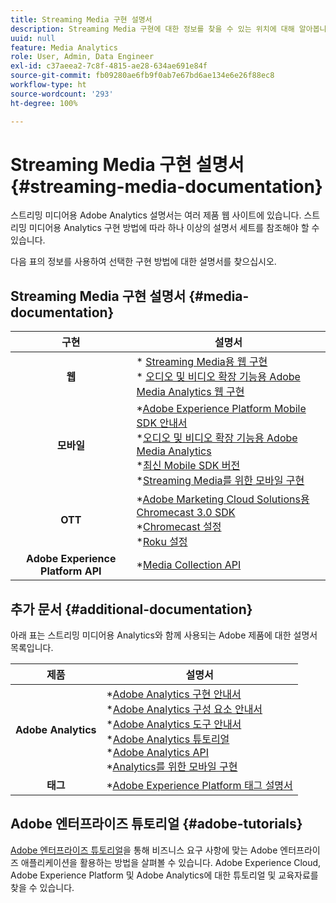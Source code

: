 ```yaml
---
title: Streaming Media 구현 설명서
description: Streaming Media 구현에 대한 정보를 찾을 수 있는 위치에 대해 알아봅니다.
uuid: null
feature: Media Analytics
role: User, Admin, Data Engineer
exl-id: c37aeea2-7c8f-4815-ae28-634ae691e84f
source-git-commit: fb09280ae6fb9f0ab7e67bd6ae134e6e26f88ec8
workflow-type: ht
source-wordcount: '293'
ht-degree: 100%

---
```


# Streaming Media 구현 설명서 {#streaming-media-documentation}

스트리밍 미디어용 Adobe Analytics 설명서는 여러 제품 웹 사이트에 있습니다. 스트리밍 미디어용 Analytics 구현 방법에 따라 하나 이상의 설명서 세트를 참조해야 할 수 있습니다.

다음 표의 정보를 사용하여 선택한 구현 방법에 대한 설명서를 찾으십시오.

## Streaming Media 구현 설명서 {#media-documentation}

| 구현 | 설명서 |
|:-----------------------:|----------------|
| **웹** | * [Streaming Media용 웹 구현](/help/implementation/media-sdk/setup/web-implementation.md) <br>* [오디오 및 비디오 확장 기능용 Adobe Media Analytics 웹 구현 ](https://experienceleague.adobe.com/docs/experience-platform/tags/extensions/adobe/media-analytics-3x/overview.html?lang=ko) |
| **모바일** | *[Adobe Experience Platform Mobile SDK 안내서](https://developer.adobe.com/client-sdks/documentation/) <br> *[오디오 및 비디오 확장 기능용 Adobe Media Analytics](https://developer.adobe.com/client-sdks/documentation/adobe-media-analytics/)<br> *[최신 Mobile SDK 버전](https://developer.adobe.com/client-sdks/documentation/current-sdk-versions/) <br> *[Streaming Media를 위한 모바일 구현](/help/implementation/media-sdk/setup/mobile-implementation.md) |  |  |
| **OTT** | *[Adobe Marketing Cloud Solutions용 Chromecast 3.0 SDK](https://adobe-marketing-cloud.github.io/media-sdks/reference/chromecast/)<br> *[Chromecast 설정](/help/implementation/media-sdk/setup/set-up-chromecast.md)<br> *[Roku 설정](/help/implementation/media-sdk/setup/set-up-roku.md) |
| **Adobe Experience Platform API** | *[Media Collection API](/help/implementation/media-collection-api/mc-api-overview.md) |

## 추가 문서 {#additional-documentation}

아래 표는 스트리밍 미디어용 Analytics와 함께 사용되는 Adobe 제품에 대한 설명서 목록입니다.

| 제품 | 설명서 |
|:-----------------------:|----------------|
| **Adobe Analytics** | *[Adobe Analytics 구현 안내서](https://experienceleague.adobe.com/docs/analytics/implementation/home.html?lang=ko)<br> *[Adobe Analytics 구성 요소 안내서](https://experienceleague.adobe.com/docs/analytics/components/home.html?lang=ko)<br> *[Adobe Analytics 도구 안내서](https://experienceleague.adobe.com/docs/analytics/analyze/home.html?lang=ko)<br> *[Adobe Analytics 튜토리얼](https://experienceleague.adobe.com/docs/analytics.html?lang=ko#tutorials) <br> *[Adobe Analytics API](https://developer.adobe.com/analytics-apis/docs/2.0/)<br> *[Analytics를 위한 모바일 구현](https://developer.adobe.com/client-sdks/documentation/adobe-analytics/) |
| **태그** | *[Adobe Experience Platform 태그 설명서](https://experienceleague.adobe.com/docs/experience-platform/tags/home.html) |

## Adobe 엔터프라이즈 튜토리얼 {#adobe-tutorials}

[Adobe 엔터프라이즈 튜토리얼](https://experienceleague.adobe.com/docs/home-tutorials.html)을 통해 비즈니스 요구 사항에 맞는 Adobe 엔터프라이즈 애플리케이션을 활용하는 방법을 살펴볼 수 있습니다. Adobe Experience Cloud, Adobe Experience Platform 및 Adobe Analytics에 대한 튜토리얼 및 교육자료를 찾을 수 있습니다.
